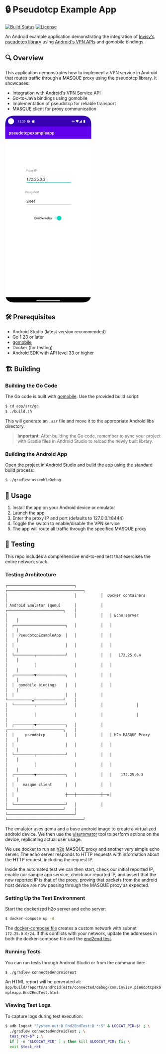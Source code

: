 # 🔒 Pseudotcp Example App

[![Build Status](https://img.shields.io/github/actions/workflow/status/invisv-privacy/pseudotcp-example-app/end2endtest.yml?branch=main&style=flat-square)](https://github.com/invisv-privacy/pseudotcp-example-app/actions)
[![License](https://img.shields.io/badge/License-BSD_3--Clause-blue.svg)](https://opensource.org/licenses/BSD-3-Clause)

An Android example application demonstrating the integration of [Invisv's pseudotcp library](https://github.com/invisv/pseudotcp) using [Android's VPN APIs](https://developer.android.com/develop/connectivity/vpn) and gomobile bindings.

## 🔍 Overview

This application demonstrates how to implement a VPN service in Android that routes traffic through a MASQUE proxy using the pseudotcp library. It showcases:

- Integration with Android's VPN Service API
- Go-to-Java bindings using gomobile
- Implementation of pseudotcp for reliable transport
- MASQUE client for proxy communication

<img alt="Pseudotcp example app screenshot" src="./screenshot.png" height=600 />

## 🛠️ Prerequisites

- Android Studio (latest version recommended)
- Go 1.23 or later
- [gomobile](https://pkg.go.dev/golang.org/x/mobile/cmd/gomobile)
- Docker (for testing)
- Android SDK with API level 33 or higher

## 🏗️ Building

### Building the Go Code

The Go code is built with [gomobile](https://pkg.go.dev/golang.org/x/mobile/cmd/gomobile). Use the provided build script:

```bash
$ cd app/src/go
$ ./build.sh
```

This will generate an `.aar` file and move it to the appropriate Android libs directory.

> **Important**: After building the Go code, remember to sync your project with Gradle files in Android Studio to reload the newly built library.

### Building the Android App

Open the project in Android Studio and build the app using the standard build process:

```bash
$ ./gradlew assembleDebug
```

## 📱 Usage

1. Install the app on your Android device or emulator
2. Launch the app
3. Enter the proxy IP and port (defaults to 127.0.0.1:8444)
4. Toggle the switch to enable/disable the VPN service
5. The app will route all traffic through the specified MASQUE proxy

## 🧪 Testing

This repo includes a comprehensive end-to-end test that exercises the entire network stack.

### Testing Architecture

```
┌──────────────────────────────┐           ┌──────────────────────────────────┐
│                              │           │  Docker containers               │
│ Android Emulator (qemu)      │           │   ┌─────────────────────────┐    │
│                              │           │   │ Echo server             │    │
│  ┌───────────────────────┐   │           │   │                         │    │
│  │  PseudotcpExampleApp  │   │           │   │                         │    │
│  │                       │   │           │   │                         │    │
│  └─────────┬─────────────┘   │           │   │   172.25.0.4            │    │
│            │                 │           │   │                         │    │
│  ┌─────────▼─────────────┐   │           │   │                         │    │
│  │  gomobile bindings    │   │           │   │                         │    │
│  │                       │   │           │   └───────────▲─────────────┘    │
│  └─────────┬─────────────┘   │           │               │                  │
│            │                 │           │               │                  │
│  ┌─────────▼─────────────┐   │           │   ┌───────────┼─────────────┐    │
│  │     pseudotcp         │   │           │   │ h2o MASQUE Proxy        │    │
│  │                       │   │           │   │                         │    │
│  └─────────┬─────────────┘   │           │   │                         │    │
│            │                 │           │   │                         │    │
│  ┌─────────▼─────────────┐   │           │   │    172.25.0.3           │    │
│  │    masque client      │   │           │   │                         │    │
│  │                       ┼───┼───────────┼──►│                         │    │
│  └───────────────────────┘   │           │   └─────────────────────────┘    │
└──────────────────────────────┘           └──────────────────────────────────┘
```

The emulator uses qemu and a base android image to create a virtualized android device. We then use the [uiautomator](https://developer.android.com/training/testing/other-components/ui-automator) tool to perform actions on the device, replicating actual user usage.

We use docker to run an [h2o](https://github.com/h2o/h2o) MASQUE proxy and another very simple echo server. The echo server responds to HTTP requests with information about the HTTP request, including the request IP.

Inside the automated test we can then start, check our initial reported IP, enable our sample app service, check our reported IP, and assert that the new reported IP is that of the proxy, proving that packets from the android host device are now passing through the MASQUE proxy as expected.

### Setting Up the Test Environment

Start the dockerized h2o server and echo server:

```bash
$ docker-compose up -d
```

The [docker-compose file](./docker-compose.yml) creates a custom network with subnet `172.25.0.0/24`. If this conflicts with your network, update the addresses in both the docker-compose file and the [end2end test](./app/src/androidTest/java/com/invisv/pseudotcpexampleapp/End2EndTest.java).

### Running Tests

You can run tests through Android Studio or from the command line:

```bash
$ ./gradlew connectedAndroidTest
```

An HTML report will be generated at:
`app/build/reports/androidTests/connected/debug/com.invisv.pseudotcpexampleapp.End2EndTest.html`

### Viewing Test Logs

To capture logs during test execution:

```bash
$ adb logcat "System.out:D End2EndTest:D *:S" & LOGCAT_PID=$! ; \
  ./gradlew connectedAndroidTest ; \
  test_ret=$? ; \
  if [ -n "$LOGCAT_PID" ] ; then kill $LOGCAT_PID; fi; \
  exit $test_ret
```
